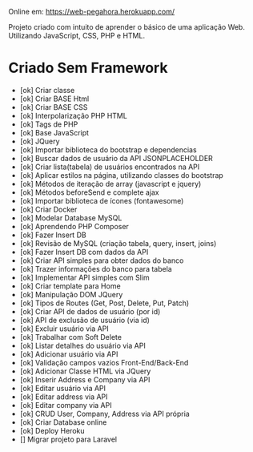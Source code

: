 Online em: https://web-pegahora.herokuapp.com/

Projeto criado com intuito de aprender o básico de uma aplicação Web.
Utilizando JavaScript, CSS, PHP e HTML.
# Criado Sem Framework

* [ok]  Criar classe
* [ok] Criar BASE Html
* [ok] Criar BASE CSS
* [ok] Interpolarização PHP HTML
* [ok] Tags de PHP
* [ok] Base JavaScript
* [ok] JQuery
* [ok] Importar biblioteca do bootstrap e dependencias
* [ok] Buscar dados de usuário da API JSONPLACEHOLDER
* [ok] Criar lista(tabela) de usuários encontrados na API
* [ok] Aplicar estilos na página, utilizando classes do bootstrap
* [ok] Métodos de iteração de array (javascript e jquery)
* [ok] Métodos beforeSend e complete ajax
* [ok] Importar biblioteca de ícones (fontawesome)
* [ok] Criar Docker 
* [ok] Modelar Database MySQL
* [ok] Aprendendo PHP Composer
* [ok] Fazer Insert DB
* [ok] Revisão de MySQL  (criação tabela, query, insert, joins)
* [ok] Fazer Insert DB com dados da API
* [ok] Criar API simples para obter dados do banco
* [ok] Trazer informações do banco para tabela
* [ok] Implementar API simples com Slim
* [ok] Criar template para Home
* [ok] Manipulação DOM JQuery
* [ok] Tipos de Routes (Get, Post, Delete, Put, Patch)
* [ok] Criar API de dados de usuário (por id)
* [ok] API de exclusão de usuário (via id)
* [ok] Excluir usuário via API
* [ok] Trabalhar com Soft Delete
* [ok] Listar detalhes do usuário via API
* [ok] Adicionar usuário via API
* [ok] Validação campos vazios Front-End/Back-End
* [ok] Adicionar Classe HTML via JQuery
* [ok] Inserir Address e Company via API
* [ok] Editar usuário via API
* [ok] Editar address via API
* [ok] Editar company via API
* [ok] CRUD User, Company, Address via API própria
* [ok] Criar Database online
* [ok] Deploy Heroku
* [] Migrar projeto para Laravel